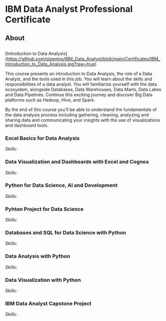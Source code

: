 # IBM Data Analyst Professional Certificate

## About 
## 
[Introduction to Data Analysis] (https://github.com/gizemns/IBM_Data_Analyst/blob/main/Certificates/IBM_Introduction_to_Data_Analysis.jpg?raw=true)

This course presents an introduction to Data Analysis, the role of a Data Analyst, and the tools used in this job. You will learn about the skills and responsibilities of a data analyst. You will familiarize yourself with the data ecosystem, alongside Databases, Data Warehouses, Data Marts, Data Lakes and Data Pipelines. Continue this exciting journey and discover Big Data platforms such as Hadoop, Hive, and Spark.  

By the end of this course you’ll be able to understand the fundamentals of the data analysis process including gathering, cleaning, analyzing and sharing data and communicating your insights with the use of visualizations and dashboard tools.

### Excel Basics for Data Analysis

*Skills:*

### Data Visualization and Dashboards with Excel and Cognos

*Skills:*

### Python for Data Science, AI and Development

*Skills:*

### Pyhton Project for Data Science 

*Skills:*

### Databases and SQL for Data Science with Python

*Skills:*


### Data Analysis with Python

*Skills:*

### Data Visualization with Python

*Skills:*

### IBM Data Analyst Capstone Project

*Skills:*



